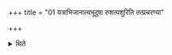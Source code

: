 +++
title = "01 यत्राभिजानात्यभूदुषा रुशत्पशुरिति तत्प्रचरण्या"

+++

<details><summary>थिते</summary>

यत्राभिजानात्यभूदुषा रुशत्पशुरिति तत्प्रचरण्या जुहोति शृणोत्वग्निः समिधा हवं म इति १
</details>
